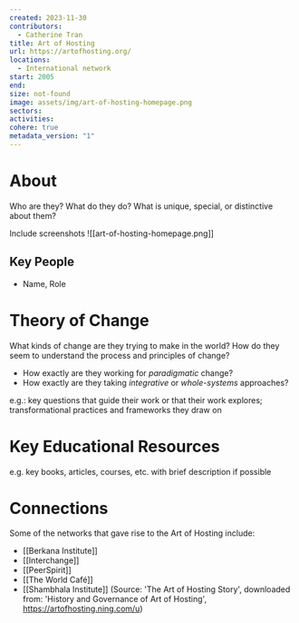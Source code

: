 ```yaml
---
created: 2023-11-30
contributors:
  - Catherine Tran
title: Art of Hosting
url: https://artofhosting.org/
locations:
  - International network
start: 2005
end: 
size: not-found
image: assets/img/art-of-hosting-homepage.png
sectors: 
activities: 
cohere: true
metadata_version: "1"
---
```

# About

Who are they? What do they do? What is unique, special, or distinctive about them?

Include screenshots
![[art-of-hosting-homepage.png]]
## Key People

- Name, Role

# Theory of Change

What kinds of change are they trying to make in the world? How do they seem to understand the process and principles of change?

- How exactly are they working for *paradigmatic* change?
- How exactly are they taking *integrative* or *whole-systems* approaches?

e.g.: key questions that guide their work or that their work explores; transformational practices and frameworks they draw on 

# Key Educational Resources

e.g. key books, articles, courses, etc. with brief description if possible

# Connections

Some of the networks that gave rise to the Art of Hosting include: 
- [[Berkana Institute]]
- [[Interchange]]
- [[PeerSpirit]]
- [[The World Café]]
- [[Shambhala Institute]]
(Source: 'The Art of Hosting Story', downloaded from: 'History and Governance of Art of Hosting', https://artofhosting.ning.com/u)




